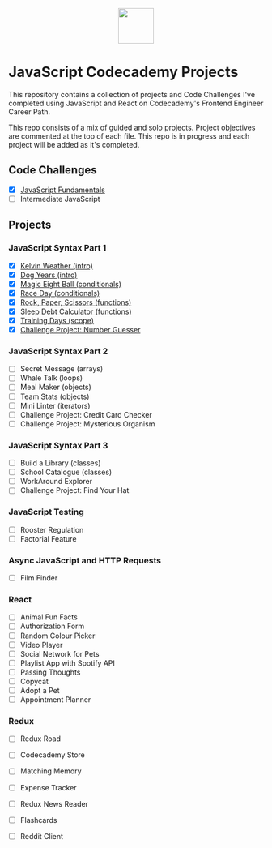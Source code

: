 <p align="center"> <img src="https://user-images.githubusercontent.com/104512014/176559133-f6434a3e-02ea-403e-892d-644b4401ea88.png" height="70px"/> </p>


# JavaScript Codecademy Projects
This repository contains a collection of projects and Code Challenges I've completed using JavaScript and React on Codecademy's Frontend Engineer Career Path. 

This repo consists of a mix of guided and solo projects. Project objectives are commented at the top of each file.  This repo is in progress and each project will be added as it's completed.

## Code Challenges
 - [x] [JavaScript Fundamentals](https://github.com/emmaclarem/javascript-codecademy-projects/tree/main/JS%20Fundamentals%20Code%20Challenges)
 - [ ] Intermediate JavaScript
 
## Projects
### JavaScript Syntax Part 1
 - [x] [Kelvin Weather (intro)](https://github.com/emmaclarem/javascript-codecademy-projects/tree/main/JavaScript%20Syntax%20Part%201/Kelvin%20Weather)
 - [x] [Dog Years (intro)](https://github.com/emmaclarem/javascript-codecademy-projects/tree/main/JavaScript%20Syntax%20Part%201/Dog%20Years)
 - [x] [Magic Eight Ball (conditionals)](https://github.com/emmaclarem/javascript-codecademy-projects/tree/main/JavaScript%20Syntax%20Part%201/Magic%20Eight%20Ball)
 - [x] [Race Day (conditionals)](https://github.com/emmaclarem/javascript-codecademy-projects/tree/main/JavaScript%20Syntax%20Part%201/Race%20Day)
 - [x] [Rock, Paper, Scissors (functions)](https://github.com/emmaclarem/javascript-codecademy-projects/tree/main/JavaScript%20Syntax%20Part%201/Rock%2C%20Paper%2C%20Scissors)
 - [x] [Sleep Debt Calculator (functions)](https://github.com/emmaclarem/javascript-codecademy-projects/tree/main/JavaScript%20Syntax%20Part%201/Sleep%20Debt%20Calculator)
 - [x] [Training Days (scope)](https://github.com/emmaclarem/javascript-codecademy-projects/tree/main/JavaScript%20Syntax%20Part%201/Training%20Days)
 - [x] [Challenge Project: Number Guesser](https://github.com/emmaclarem/javascript-codecademy-projects/tree/main/JavaScript%20Syntax%20Part%201/Number%20Guesser)
 
### JavaScript Syntax Part 2
 - [ ] Secret Message (arrays)
 - [ ] Whale Talk (loops)
 - [ ] Meal Maker (objects)
 - [ ] Team Stats (objects)
 - [ ] Mini Linter (iterators)
 - [ ] Challenge Project: Credit Card Checker
 - [ ] Challenge Project: Mysterious Organism

### JavaScript Syntax Part 3 
 - [ ] Build a Library (classes)
 - [ ] School Catalogue (classes)
 - [ ] WorkAround Explorer
 - [ ] Challenge Project: Find Your Hat
 
### JavaScript Testing 
 - [ ] Rooster Regulation
 - [ ] Factorial Feature
 
### Async JavaScript and HTTP Requests 
 - [ ] Film Finder
 
### React 
 - [ ] Animal Fun Facts
 - [ ] Authorization Form
 - [ ] Random Colour Picker
 - [ ] Video Player
 - [ ] Social Network for Pets
 - [ ] Playlist App with Spotify API
 - [ ] Passing Thoughts
 - [ ] Copycat
 - [ ] Adopt a Pet
 - [ ] Appointment Planner
 
### Redux 
 - [ ] Redux Road
 - [ ] Codecademy Store
 - [ ] Matching Memory
 - [ ] Expense Tracker
 - [ ] Redux News Reader
 - [ ] Flashcards
 - [ ] Reddit Client
 
